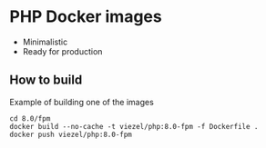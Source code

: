 # PHP Docker images

- Minimalistic
- Ready for production

## How to build

Example of building one of the images

```
cd 8.0/fpm
docker build --no-cache -t viezel/php:8.0-fpm -f Dockerfile .
docker push viezel/php:8.0-fpm
```